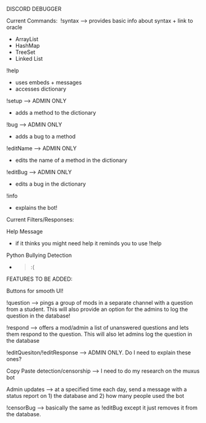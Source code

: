 DISCORD DEBUGGER

Current Commands: 
!syntax —> provides basic info about syntax + link to oracle
 - ArrayList
 - HashMap
 - TreeSet
 - Linked List

!help
 - uses embeds + messages
 - accesses dictionary

!setup —> ADMIN ONLY
 - adds a method to the dictionary

!bug —> ADMIN ONLY
 - adds a bug to a method

!editName —> ADMIN ONLY
 - edits the name of a method in the dictionary

!editBug —> ADMIN ONLY 
 - edits a bug in the dictionary

!info
 - explains the bot!


Current Filters/Responses:

 Help Message
 - if it thinks you might need help it reminds you to use !help

Python Bullying Detection
 - >:(



FEATURES TO BE ADDED:

Buttons for smooth UI!

!question —> pings a group of mods in a separate channel with a question from a student. This will also provide an option for the admins to log the question in the database!

!respond —> offers a mod/admin a list of unanswered questions and lets them respond to the question. This will also let admins log the question in the database

!editQuesiton/!editResponse —> ADMIN ONLY. Do I need to explain these ones?

Copy Paste detection/censorship —> I need to do my research on the muxus bot

Admin updates —> at a specified time each day, send a message with a status report on 1) the database and 2) how many people used the bot

!censorBug —> basically the same as !editBug except it just removes it from the database. 
